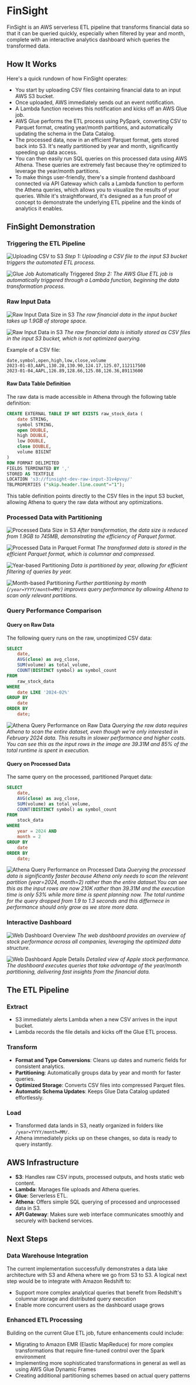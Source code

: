 # FinSight

FinSight is an AWS serverless ETL pipeline that transforms financial data so that it can be queried quickly, especially when filtered by year and month, complete with an interactive analytics dashboard which queries the transformed data.

## How It Works

Here's a quick rundown of how FinSight operates:

- You start by uploading CSV files containing financial data to an input AWS S3 bucket.
- Once uploaded, AWS immediately sends out an event notification.
- A Lambda function receives this notification and kicks off an AWS Glue job.
- AWS Glue performs the ETL process using PySpark, converting CSV to Parquet format, creating year/month partitions, and automatically updating the schema in the Data Catalog.
- The processed data, now in an efficient Parquet format, gets stored back into S3. It's neatly partitioned by year and month, significantly speeding up data access.
- You can then easily run SQL queries on this processed data using AWS Athena. These queries are extremely fast because they're optimized to leverage the year/month partitions.
- To make things user-friendly, there's a simple frontend dashboard connected via API Gateway which calls a Lambda function to perform the Athena queries, which allows you to visualize the results of your queries. While it's straightforward, it's designed as a fun proof of concept to demonstrate the underlying ETL pipeline and the kinds of analytics it enables.

## FinSight Demonstration

### Triggering the ETL Pipeline

![Uploading CSV to S3](./assets/upload-csv.png)
_Step 1: Uploading a CSV file to the input S3 bucket triggers the automated ETL process._

![Glue Job Automatically Triggered](./assets/triggered-glue-job.png)
_Step 2: The AWS Glue ETL job is automatically triggered through a Lambda function, beginning the data transformation process._

### Raw Input Data

![Raw Input Data Size in S3](./assets/raw-input-data-size.png)
_The raw financial data in the input bucket takes up 1.9GB of storage space._

![Raw Input Data in S3](./assets/raw-input-data.png)
_The raw financial data is initially stored as CSV files in the input S3 bucket, which is not optimized querying._

Example of a CSV file:

```
date,symbol,open,high,low,close,volume
2023-01-03,AAPL,130.28,130.90,124.17,125.07,112117500
2023-01-04,AAPL,126.89,128.66,125.08,126.36,89113600
```

#### Raw Data Table Definition

The raw data is made accessible in Athena through the following table definition:

```sql
CREATE EXTERNAL TABLE IF NOT EXISTS raw_stock_data (
    date STRING,
    symbol STRING,
    open DOUBLE,
    high DOUBLE,
    low DOUBLE,
    close DOUBLE,
    volume BIGINT
)
ROW FORMAT DELIMITED
FIELDS TERMINATED BY ','
STORED AS TEXTFILE
LOCATION 's3://finsight-dev-raw-input-31v4pvuy/'
TBLPROPERTIES ("skip.header.line.count"="1");
```

This table definition points directly to the CSV files in the input S3 bucket, allowing Athena to query the raw data without any optimizations.

### Processed Data with Partitioning

![Processed Data Size in S3](./assets/output-data-size.png)
_After transformation, the data size is reduced from 1.9GB to 745MB, demonstrating the efficiency of Parquet format._

![Processed Data in Parquet Format](./assets/output-data-parquet.png)
_The transformed data is stored in the efficient Parquet format, which is columnar and compressed._

![Year-based Partitioning](./assets/output-data-year-filtering-in-s3.png)
_Data is partitioned by year, allowing for efficient filtering of queries by year._

![Month-based Partitioning](./assets/output-data-month-filtering-in-s3.png)
_Further partitioning by month (`/year=YYYY/month=MM/`) improves query performance by allowing Athena to scan only relevant partitions._

### Query Performance Comparison

#### Query on Raw Data

The following query runs on the raw, unoptimized CSV data:

```sql
SELECT
    date,
    AVG(close) as avg_close,
    SUM(volume) as total_volume,
    COUNT(DISTINCT symbol) as symbol_count
FROM
    raw_stock_data
WHERE
    date LIKE '2024-02%'
GROUP BY
    date
ORDER BY
    date;
```

![Athena Query Performance on Raw Data](./assets/input-data-athena-query-performance.png)
_Querying the raw data requires Athena to scan the entire dataset, even though we're only interested in February 2024 data. This results in slower performance and higher costs. You can see this as the input rows in the image are 39.31M and 85% of the total runtime is spent in execution._

#### Query on Processed Data

The same query on the processed, partitioned Parquet data:

```sql
SELECT
    date,
    AVG(close) as avg_close,
    SUM(volume) as total_volume,
    COUNT(DISTINCT symbol) as symbol_count
FROM
    stock_data
WHERE
    year = 2024 AND
    month = 2
GROUP BY
    date
ORDER BY
    date;
```

![Athena Query Performance on Processed Data](./assets/output-data-athena-query-performance.png)
_Querying the processed data is significantly faster because Athena only needs to scan the relevant partition (year=2024, month=2) rather than the entire dataset.You can see this as the input rows are now 210K rather than 39.31M and the execution time is only 53% while more time is spent planning now. The total runtime for the query dropped from 1.9 to 1.3 seconds and this differnece in performance should only grow as we store more data._

### Interactive Dashboard

![Web Dashboard Overview](./assets/web-dashboard-one.png)
_The web dashboard provides an overview of stock performance across all companies, leveraging the optimized data structure._

![Web Dashboard Apple Details](./assets/web-dashboard-two.png)
_Detailed view of Apple stock performance. The dashboard executes queries that take advantage of the year/month partitioning, delivering fast insights from the financial data._

## The ETL Pipeline

### Extract

- S3 immediately alerts Lambda when a new CSV arrives in the input bucket.
- Lambda records the file details and kicks off the Glue ETL process.

### Transform

- **Format and Type Conversions**: Cleans up dates and numeric fields for consistent analytics.
- **Partitioning**: Automatically groups data by year and month for faster queries.
- **Optimized Storage**: Converts CSV files into compressed Parquet files.
- **Automatic Schema Updates**: Keeps Glue Data Catalog updated effortlessly.

### Load

- Transformed data lands in S3, neatly organized in folders like `/year=YYYY/month=MM/`.
- Athena immediately picks up on these changes, so data is ready to query instantly.

## AWS Infrastructure

- **S3**: Handles raw CSV inputs, processed outputs, and hosts static web content.
- **Lambda**: Manages file uploads and Athena queries.
- **Glue**: Serverless ETL.
- **Athena**: Offers simple SQL querying of processed and unprocessed data in S3.
- **API Gateway**: Makes sure web interface communicates smoothly and securely with backend services.

## Next Steps

### Data Warehouse Integration

The current implementation successfully demonstrates a data lake architecture with S3 and Athena where we go from S3 to S3. A logical next step would be to integrate with Amazon Redshift to:

- Support more complex analytical queries that benefit from Redshift's columnar storage and distributed query execution
- Enable more concurrent users as the dashboard usage grows

### Enhanced ETL Processing

Building on the current Glue ETL job, future enhancements could include:

- Migrating to Amazon EMR (Elastic MapReduce) for more complex transformations that require fine-tuned control over the Spark environment
- Implementing more sophisticated transformations in general as well as using AWS Glue Dynamic Frames
- Creating additional partitioning schemes based on actual query patterns
